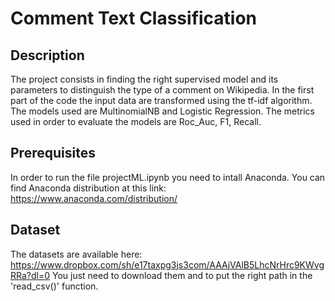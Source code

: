 # Comment Text Classification

## Description
The project consists in finding the right supervised model and its parameters to distinguish the type of a comment on Wikipedia. 
In the first part of the code the input data are transformed using the tf-idf algorithm.
The models used are MultinomialNB and Logistic Regression.
The metrics used in order to evaluate the models are Roc_Auc, F1, Recall.

## Prerequisites
In order to run the file projectML.ipynb you need to intall Anaconda. You can find Anaconda distribution at this link: https://www.anaconda.com/distribution/

## Dataset
The datasets are available here: https://www.dropbox.com/sh/e17taxpg3js3com/AAAjVAlB5LhcNrHrc9KWvgRRa?dl=0
You just need to download them and to put the right path in the 'read_csv()' function.
